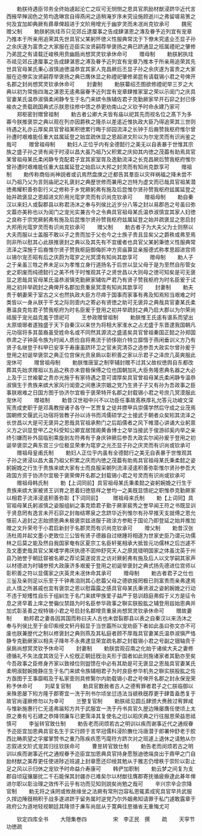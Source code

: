 <!-- { "loadSidebar": true } -->
　　勅朕待遇臣邻务全终始遽起沦亡之叹可无悯恻之恩具官夙励材猷浸跻华近代言西掖早殚润色之劳均逸琳宫自得燕闲之适稍淹岁序未究设施顾逝川之弗留嗟易箦之何及宜加卹典厥有彞章俾超进于文阶用增光于幽穸灵而未冺尚克钦承可
　　魏宪赠父制
　　勅朕躬执珪币只见郊丘逮厘事之告成肆湛恩之漙及眷予近列宜有宠章乃推本于所亲用追荣其先世具官父某躬怀徳义性服典常沈于下僚未究逺业丕显子孙之余庆遂为富贵之大家服在迩臣实汝贤嗣荐举褒扬之典已跻通显之班属禋祀之肇修乃弟昆之有请载迁峻秩用贲幽扃尚想冥灵钦承休命可
　　赠母制
　　勅朕躬执珪币祗见郊丘逮厘事之告成肆湛恩之溥及眷予近列宜有宠章乃推本于所亲用追荣其先世具官母某氏秉心淑慎迪徳温恭宜其家人克昌厥后丕显子孙之余庆遂为富贵之大家服在迩僚实汝贤嗣荐举褒扬之典已膺休显之称禋祀肇修弟昆有请载锡小君之号俾开名郡之封尚想冥灵钦承休命可
　　封妻制
　　勅朕纂绍丕图欲修禋祀举三岁之大典以初为常施四海之湛恩无逺弗届眷予近列宜有宠章肆推家室之荣以示闺门之庆具官妻某氏温恭淑愼柔闲静专生于名门来嫔令族辅佐君子克勤厥家早开石窌之封已侈褕衣之贵载疏国典式示朕恩往修中馈之恭更劝南山之义钦予时命永建乃家可
　　郑枢密封赠曾祖制
　　勅古者公卿大夫皆有庙以祀其先而视名位之髙下为多寡今朕推褒崇之典以观在列亦因爵秩之隆杀以差逺近惟执政大臣乃得追荣其三世则待遇之礼亦云厚矣具官曾祖某积徳累行晦于邱园流泽之长钟于后裔赞我枢府惟尔曾孙遭时艰难能任重大兹属延登之始宜疏休显之恩超进文阶以为尔宠灵而有识尚鉴之哉可
　　赠曾祖母制
　　勅妇人正位乎内有全德懿行之美无以自表暴于世惟其宗族之盛子孙之贤有闻于时浸以昌大虽乃祖乃父积累之庆抑其内徳之茂葢有助焉具官某曾祖母某氏柔闲静专克配君子宜其家室胥及逸勤流泽之长克昌厥后赞我枢府惟尔曾孙遭时艰难能任重大兹属延登之始启以大邦之封灵而有知尚克歆享可
　　赠祖制
　　勅传称商俗尚神説者或讥焉然盘庚之迁都告其羣臣以灾祥祸福之降未尝不以乃祖乃父为言则庙祀之礼褒封之典歴世修而兼用之岂特为虚文而已哉具官祖某潜徳弗耀积善弥彰行义之修称于乡党厥躬弗有施及后昆惟尔贤孙赞我枢府兹属延登之始并疏褒显之恩超进文阶用光窀穸灵而有识尚克钦承可
　　赠祖母制
　　勅自秦汉以来妇人或裂郡县以称君汤沐之奉与列侯比近岁分八等之封以易郡邑之号虽曰弥文葢亦美称也以为闺门之宠光实兼古今之令典具官祖母某氏温恭淑慎宜其家人妇徳之良称于宗党厥躬弗有施及后昆惟尔贤孙赞我枢府兹属延登之始并疏褒显之恩启封大邦用光窀穸灵而有识尚克钦承可
　　赠父制
　　勅古者子为大夫父为士则祭以大夫而服以士盖服不敢以子之贵而加于父也今之士族子贵且显矣父之爵秩或弗至焉则非所以慰其心此朕推褒封之典以及其先有不宜缓者也具官父某躬秉徳义性服典常流泽之深施于后裔惟尔贤子赞我枢庭御侮折冲方资庙算显亲报德式称孝思超进宫师以锡尔宠丕昭有后之庆蔚为窀穸之光冥漠有知尚其歆享可
　　赠母制
　　勅人子之于亲虽三牲之养未足以为孝惟立身行道扬名于后世以显父母于是为至然自彤管女史之职废而纯德懿行之美不传于时惟观其子之贤世昌以大则母之徳可知矣是可无褒显之恩哉具官母某氏温恭淑愼克勤厥家辅佐严君乃有贤子赞我枢府为时名臣爰于试用之初并举疏封之典俾开名郡加贲重泉冥漠有知尚其歆享可
　　封妻制
　　勅夫贵于朝妻荣于室古之义也然执政大臣方尽瘁于国事而家事有弗及知焉矧当艰难之时类皆以一身从朕于干戈之际则壸内之寄必有贤徳之助可无褒异之典哉具官妻某氏柔惠温良克佐君子赞我枢府为时名臣爰于登用之初并举疏封之典乃启大郡以为尔荣尚祗服于宠光益克羞于馈祀可
　　王参政赠曾祖制
　　勅朕惟王氏逺有谱系而望出太原琅琊者遂独盛于天下自秦汉以来世为将相大家淮水之占尤盛于东晋逮我国朝凡元功宿将多其苗裔虽受姓命名或不同然其源流之盛逺矣具官曾祖秦国正懿之孙郑国恭肃之子钟英令族为时闻人质俭自将弗流于骄侈刚介特立靡惰于燕闲垂训义方乃有贤子名继登于科甲已安享于寿康虽跻环卫之官未究清芬之选参吾大政实尔曾孙爰于登用之初诞举褒崇之典正位宫保光贲泉扄以彰积善之家以示君子之泽庶几英爽服此宠休可
　　赠曾祖母制
　　勅朕惟唐室之制宰辅封赠不过其父故权徳舆自东都改葬其先始求赠祖以五品之秩亦未尝极保傅之位也国朝加礼大臣务隆恩典名器之大必上及于三世褕翟之贵亦光施于有家待遇之意可谓厚矣具官曾祖母某氏柔闲静专温恭淑愼生于贵族来嫔大家风行闺壸之间惠浃宗姻之党乃生贤子子又有孙为吾政事之臣事朕艰难之日国方图于协济尔宜极于褒荣特开名郡之封载锡小君之号庶几冥漠服此宠休可
　　赠祖制
　　勅昔汉世祖中兴不以功臣任事故髙秩厚礼允答元功峻文深宪责成吏职于是邓禹教授诸子各守一艺贾复之徒并摽甲兵崇儒学然后守成之业茂焉国朝修文偃武元功宿将皆教子孙以诗书而鸿儒硕学之士接武于朝者众矣矧其流泽之长世昌以大是可无褒异之恩哉具官祖承勲门之后蹈儒者之风下帷潜心讲诵大业躬禀义方之训显登甲乙之科受知公卿宜居馆阁黄香博士之举当接武于俊游祁奚内举之亲终引嫌而补外屈临别乘旋剖左符弗有于身庆钟厥后参吾大政实尔闻孙爰于登用之初诞举褒崇之典东宫三少位极显荣聿为窀穸之光丕显子孙之庆灵而有识尚或钦承可
　　赠祖母皇甫氏制
　　勅妇人正位乎内虽有全德懿行之美无自表暴于世惟观其子孙之贤浸以昌大虽乃祖父积累之庆而内徳之茂葢有助焉具官祖母某氏秉柔懿之姿躬婉娩之行生于贵族来嫔大家有士而良服采朝列流泽浸逺积善弥彰惟尔贤孙参吾大政国方资于协济尔宜极于褒荣俾开名郡之封载锡小君之号灵而有识尚或钦承可
　　赠祖母韩氏制
　　勅【上词同前】具官祖母某氏秉柔懿之姿躬婉娩之行生于贵族来嫔大家被贤王训育之恩着妇徳慈祥之誉均一之美旣显馈祀之职惟恭克勤厥家以相君子流泽浸逺积善弥彰【下词同前】
　　赠祖母来氏制
　　勅【上词同】具官祖母某氏躬淑慎之姿服组紃之事克嫓君子勤于厥家裴秀之誉早闻王符之书既显训于贤息罔有逸言未开石窌之封毎结寒泉之念跻华近列惟尔有孙早推天支就傅之恩允惬前人追封之志始颁恩典未极褒崇兹进服于政涂方参毗于国论乃即登延之始并推加赠之文升荣号于小君启新封于名郡灵而有识尚克钦承可
　　赠父制
　　勅昔汉张汤杜周并起文墨小吏致位三公皆有贤子德器自过继踵将相遂为世家史臣乃谓元功儒林之后莫之能及然自我国家奄有区夏宗工名臣轩冕相承大抵皆元功儒林之后岂遽不及文墨吏哉具官父某嗜学弗厌执德不囬仲舒究天人之原晁错明国家之体虽沈英于州县乃驰誉于朝廷甞被名卿之荐论莫遂谠言之访对厥躬弗有施及后人以文学嗣其家声以材德进为时辅参预大政康济多艰爰于登用之初诞举褒封之典式扬先德进位宫师以彰积善之符以显儒家之庆英灵未冺休命其承可
　　赠母制
　　勅古者君子之仕也三釡及亲则足以乐至于千钟弗洎则其心悲葢父母之德欲报罔极已则富贵而亲弗逮焉此人情之所甚戚也宜有褒崇之恩以慰霜露之感具官母某氏秉贤淑之姿躬婉娩之行动不违于矩矱性自乐于组紃生于名门来嫔甲族爱子益严于慈训趋庭弗假于义方是征令息之贤早着上庠之誉徧仪禁路为时名臣参华政事之聨实朕股肱之辅登用兹始恩典并加式彰圣善之规特锡小君之号启封名郡增贲重泉尚想冥灵钦承休命可
　　赠故妻制
　　勅邦君之妻各因其国而称曰夫人古也未尝裂郡县以表之自秦汉以来汤沐之奉与列侯比至于金印紫绶文轩丹毂显于当世葢所以宠劝臣下者如此虽曰弥文亦不可废也朕兼歴代之制以修褒封之典则燕及其私庭者顾不厚哉具官妻某氏温恭淑愼严恪静专克勤厥家以相夫子降年不永弗逮显荣宜疏名郡之封载锡小君之号副之钿轴贲于泉扄尚想冥灵钦予休命可
　　封妻制
　　勅朕尝观召南之化始于诸侯大夫之妻修德循礼不失法度其效见于人伦旣正朝廷旣治夫形于国者如此则施诸家者其勤亦至矣今吾政事之臣修身齐家以致禄位则盥馈在中必有其助是可无褒显之恩哉具官妻某氏柔明淑懿婉娩静庄生于名门来嫔令族辅相君子为时良臣参华机务之聨实朕股肱之佐方亟图于王事靡暇及于私家壸则具修繄尔内助载锡小君之号俾开名郡之封永保宠荣称予休命可
　　刘棐复官制
　　勅具官数赦者古人之德宥罪者君子之仁朕临御以来殊恩屡下矧方隆于郡寄宜一洗于刑书尔顷坐愆违法当禠秩旣荐更于肆眚盍悉复于故官尚谨厥修勿以为幸可
　　兰整复官制
　　勅朕祗见圆丘肆颁大赉赦过宥罪咸与惟新施惠行仁无逺弗届矧方共于武服宜一洗于丹书具官久歴边陲屡膺任使顷上太原之奏有亏石建之恭降领廉车已更霈泽其复使名之旧以昭庆典之行往服恩荣益思祗慎可
　　李釡转官致仕制
　　勅告老而闵烦若古之明训以疾而谢事近代之通规眷予迩臣宜加恩典具官名生于实行顾于言早冠儒科浸阶膴仕冯唐潜于郎署仲舒老于胶西比畴夙望之孚擢掌赞书之重乃陈疾疚愿丐麾符方跻次对之班遽上退休之请勉从尔志叙进文阶式宠其归往钦朕命可
　　曹昱转官致仕制
　　勅告老而闵烦若古之明训以疾而谢事近代之通规眷予迩臣宜加恩典具官持身愿慤迪徳端良出于鼎甲之门自励材猷之美荐更任使进陟近班遽上封章愿还印绶其勉从于雅志仍增秩于崇阶以彰止足之风以示归休之宠钦予时命益介寿康可
　　韩俨加职制
　　勅云梦之间复为支郡自顷寇攘屡扰二千石能保其封疆亦已难矣尔以材猷往膺郡寄抚循疲瘵逮此朞年俾进尔职以彰治理之效传不云乎有功而见知则説矣尚勉之哉可
　　辛兴宗辛企宗降官制
　　勅无将之诛罔或攸赦缘坐之法厥有常刑岂容私恩辄紊成宪具官早共武服久捍边陲旣稍积于战多遂进跻于留务属时逆党乃尔外姻弗知请罪于私门遽敢露章于政府公为道地轻视朝廷其降领于亷车尚屈从于寛典往思循省无重悔尤可














　　钦定四库全书
　　大隠集巻四　　　　　宋　李正民　撰
　　疏
　　天寜节功徳疏
